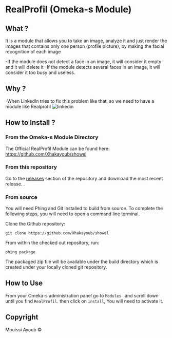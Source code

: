 # RealProfil (Omeka-s Module) 

## What ?
It is a module that allows you to take an image, analyze it and just render the images that contains only one person (profile picture), by making the facial recognition of each image

   -If the module does not detect a face in an image, it will consider it empty and it will delete it
   -If the module detects several faces in an image, it will consider it too busy and useless.

## Why ?
-When LinkedIn tries to fix this problem like that, so we need to have a module like Realprofil
![linkedin](https://user-images.githubusercontent.com/43969272/49691152-a46cbf80-fb3c-11e8-8639-78380f4c6406.PNG)


## How to Install ?

### From the Omeka-s Module Directory

The Official RealProfil Module can be found here: https://github.com/Xhakayoub/showel

### From this repository

Go to the [releases](https://github.com/poetapp/wordpress-plugin/releases) section of the repository and download the most recent release.
.

### From source

You will need Phing and Git installed to build from source. To complete the following steps, you will need to open a command line terminal.

Clone the Github repository:  

`git clone https://github.com/Xhakayoub/showel`

From within the checked out repository, run:  

`phing package`

The packaged zip file will be available under the build directory which is created under your locally cloned git repository.

## How to Use

From your Omeka-s administration panel go to `Modules ` and scroll down until you find `RealProfil`. then click on `install`, You will need to activate it.


## Copyright

Mouissi Ayoub ©

